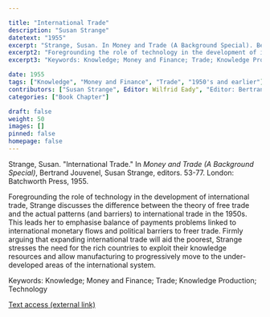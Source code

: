 ```yaml
---

title: "International Trade"
description: "Susan Strange"
datetext: "1955"
excerpt: "Strange, Susan. In Money and Trade (A Background Special). Bertrand Jouvenel, Susan Strange, editors. 53-77. London: Batchworth Press, 1955."
excerpt2: "Foregrounding the role of technology in the development of international trade, Strange discusses the difference between the theory of free trade and the actual patterns (and barriers) to international trade in the 1950s. This leads her to emphasise balance of payments problems linked to international monetary flows and political barriers to freer trade. Firmly arguing that expanding international trade will aid the poorest, Strange stresses the need for the rich countries to exploit their knowledge resources and allow manufacturing to progressively move to the under-developed areas of the international system."
excerpt3: "Keywords: Knowledge; Money and Finance; Trade; Knowledge Production; Technology"

date: 1955
tags: ["Knowledge", "Money and Finance", "Trade", "1950's and earlier"]
contributors: ["Susan Strange", Editor: Wilfrid Eady", "Editor: Bertrand Jouvenel", "Editor: Susan Strange"]
categories: ["Book Chapter"]

draft: false
weight: 50
images: []
pinned: false
homepage: false
---
```


Strange, Susan. "International Trade." In *Money and Trade (A Background Special)*, Bertrand Jouvenel, Susan Strange, editors. 53-77. London: Batchworth Press, 1955.

Foregrounding the role of technology in the development of international trade, Strange discusses the difference between the theory of free trade and the actual patterns (and barriers) to international trade in the 1950s. This leads her to emphasise balance of payments problems linked to international monetary flows and political barriers to freer trade. Firmly arguing that expanding international trade will aid the poorest, Strange stresses the need for the rich countries to exploit their knowledge resources and allow manufacturing to progressively move to the under-developed areas of the international system.

Keywords: Knowledge; Money and Finance; Trade; Knowledge Production; Technology

[Text access (external link)](https://www.worldcat.org/title/7157693)
